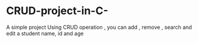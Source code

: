 # CRUD-project-in-C-
A simple project Using CRUD operation , you can add , remove , search and edit a student name, id and age
